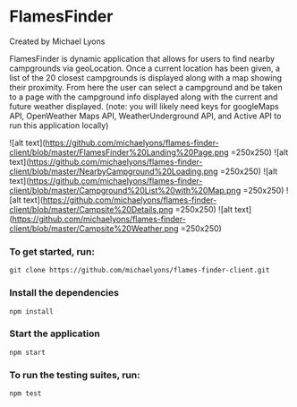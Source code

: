 # FlamesFinder

Created by Michael Lyons

FlamesFinder is dynamic application that allows for users to find nearby campgrounds via geoLocation. Once a current location has been given, a list of the 20 closest campgrounds is displayed along with a map showing their proximity. From here the user can select a campground and be taken to a page with the campground info displayed along with the current and future weather displayed. 
(note: you will likely need keys for googleMaps API, OpenWeather Maps API, WeatherUnderground API, and Active API to run this application locally)

![alt text](https://github.com/michaelyons/flames-finder-client/blob/master/FlamesFinder%20Landing%20Page.png =250x250)
![alt text](https://github.com/michaelyons/flames-finder-client/blob/master/NearbyCampground%20Loading.png =250x250)
![alt text](https://github.com/michaelyons/flames-finder-client/blob/master/Campground%20List%20with%20Map.png =250x250)
![alt text](https://github.com/michaelyons/flames-finder-client/blob/master/Campsite%20Details.png =250x250)
![alt text](https://github.com/michaelyons/flames-finder-client/blob/master/Campsite%20Weather.png =250x250)


### To get started, run:

```
git clone https://github.com/michaelyons/flames-finder-client.git
```

### Install the dependencies

```
npm install 
```

### Start the application

```
npm start
```

### To run the testing suites, run:

```
npm test
```

